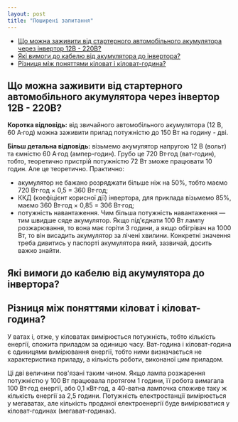 ```yaml
---
layout: post
title: "Поширені запитання"
---
```


- [Що можна заживити від стартерного автомобільного акумулятора через інвертор 12В - 220В?](#що-можна-заживити-від-стартерного-автомобільного-акумулятора-через-інвертор-12в---220в)
- [Які вимоги до кабелю від акумулятора до інвертора?](#які-вимоги-до-кабелю-від-акумулятора-до-інвертора?)
- [Різниця між поняттями кіловат і кіловат-година?](#різниця-між-поняттями-кіловат-і-кіловат-година)

## Що можна заживити від стартерного автомобільного акумулятора через інвертор 12В - 220В?
**Коротка відповідь:** від звичайного автомобільного акумулятора (12 В, 60 А·год) можна заживити прилад потужністю до 150 Вт на годину - дві.

**Більш детальна відповідь:** візьмемо акумулятор напругою 12 В (вольт) та ємністю 60 А·год (ампер-годин). Грубо це 720 Вт·год (ват-годин), тобто, теоретично пристрій потужністю 72 Вт зможе працювати 10 годин. Але це теоретично. Практично:
- акумулятор не бажано розряджати більше ніж на 50%, тобто маємо 720 Вт·год × 0,5 = 360 Вт·год;
- ККД (коефіцієнт корисної дії) інвертора, для приклада візьмемо 85%, маємо 360 Вт·год × 0,85 = 306 Вт·год;
- потужність навантаження. Чим більша потужність навантаження — тим швидше сяде акумулятор. Якщо під'єднати 100 Вт лампу розжарювання, то вона має горіти 3 години, а якщо обігрівач на 1000 Вт, то він висадить акумулятор за лічені хвилини. Конкретні значення треба дивитись у паспорті акумулятора який, зазвичай, досить важко знайти.

## Які вимоги до кабелю від акумулятора до інвертора?

## Різниця між поняттями кіловат і кіловат-година?
У ватах і, отже, у кіловатах вимірюється потужність, тобто кількість енергії, спожита приладом за одиницю часу. Ват-година і кіловат-година є одиницями вимірювання енергії, тобто ними визначається не характеристика приладу, а кількість роботи, виконаної цим приладом.

Ці дві величини пов'язані таким чином. Якщо лампа розжарення потужністю у 100 Вт працювала протягом 1 години, її робота вимагала 100 Вт·год енергії, або 0,1 кВт·год, а 40-ватна лампочка споживе таку ж кількість енергії за 2,5 години. Потужність електростанції вимірюється у мегаватах, але кількість проданої електроенергії буде вимірюватися у кіловат-годинах (мегават-годинах). 
